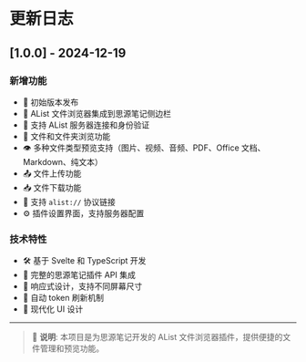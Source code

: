 # 更新日志

## [1.0.0] - 2024-12-19

### 新增功能
- 🎉 初始版本发布
- 📁 AList 文件浏览器集成到思源笔记侧边栏
- 🔐 支持 AList 服务器连接和身份验证
- 📂 文件和文件夹浏览功能
- 👁️ 多种文件类型预览支持（图片、视频、音频、PDF、Office 文档、Markdown、纯文本）
- 📤 文件上传功能
- 📥 文件下载功能
- 🔗 支持 `alist://` 协议链接
- ⚙️ 插件设置界面，支持服务器配置

### 技术特性
- 🛠️ 基于 Svelte 和 TypeScript 开发
- 🔌 完整的思源笔记插件 API 集成
- 📱 响应式设计，支持不同屏幕尺寸
- 🔄 自动 token 刷新机制
- 🎨 现代化 UI 设计

---

> 📝 **说明**: 本项目是为思源笔记开发的 AList 文件浏览器插件，提供便捷的文件管理和预览功能。
